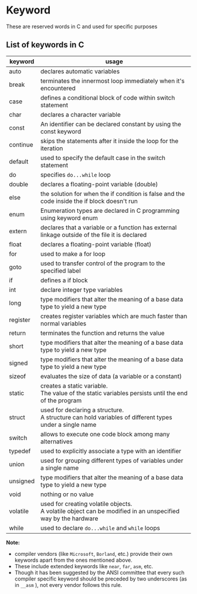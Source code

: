 # Keyword

These are reserved words in C and used for specific purposes

## List of keywords in C
| keyword | usage |
| - | - |
| auto | declares automatic variables |
| break | terminates the innermost loop immediately when it's encountered |
| case | defines a conditional block of code within switch statement |
| char | declares a character variable |
| const | An identifier can be declared constant by using the const keyword |
| continue | skips the statements after it inside the loop for the iteration |
| default | used to specify the default case in the switch statement |
| do | specifies `do...while` loop |
| double | declares a floating-point variable (double) |
| else | the solution for when the if condition is false and the code inside the if block doesn't run |
| enum | Enumeration types are declared in C programming using keyword enum |
| extern | declares that a variable or a function has external linkage outside of the file it is declared |
| float | declares a floating-point variable (float) |
| for | used to make a for loop |
| goto | used to transfer control of the program to the specified label |
| if | defines a if block |
| int | declare integer type variables |
| long | type modifiers that alter the meaning of a base data type to yield a new type |
| register | creates register variables which are much faster than normal variables |
| return | terminates the function and returns the value |
| short | type modifiers that alter the meaning of a base data type to yield a new type |
| signed | type modifiers that alter the meaning of a base data type to yield a new type |
| sizeof | evaluates the size of data (a variable or a constant) |
| static | creates a static variable.<br> The value of the static variables persists until the end of the program |
| struct | used for declaring a structure.<br> A structure can hold variables of different types under a single name |
| switch | allows to execute one code block among many alternatives |
| typedef | used to explicitly associate a type with an identifier |
| union | used for grouping different types of variables under a single name |
| unsigned | type modifiers that alter the meaning of a base data type to yield a new type |
| void | nothing or no value |
| volatile | used for creating volatile objects.<br> A volatile object can be modified in an unspecified way by the hardware |
| while | used to declare `do...while` and `while` loops |


**Note:**   
- compiler vendors (like `Microsoft`, `Borland`, etc.) provide their own keywords apart from the ones mentioned above. 
- These include extended keywords like `near`, `far`, `asm`, etc. 
- Though it has been suggested by the ANSI committee that every such compiler specific keyword should be preceded by two underscores (as in `__asm` ), not every vendor follows this rule.
